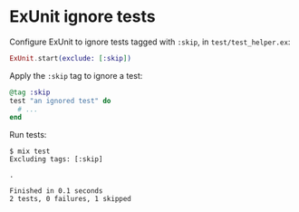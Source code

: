 # ExUnit ignore tests

Configure ExUnit to ignore tests tagged with `:skip`, in `test/test_helper.ex`:

```elixir
ExUnit.start(exclude: [:skip])
```

Apply the `:skip` tag to ignore a test:

```elixir
@tag :skip
test "an ignored test" do
  # ...
end
```

Run tests:

```console
$ mix test
Excluding tags: [:skip]

.

Finished in 0.1 seconds
2 tests, 0 failures, 1 skipped
```
